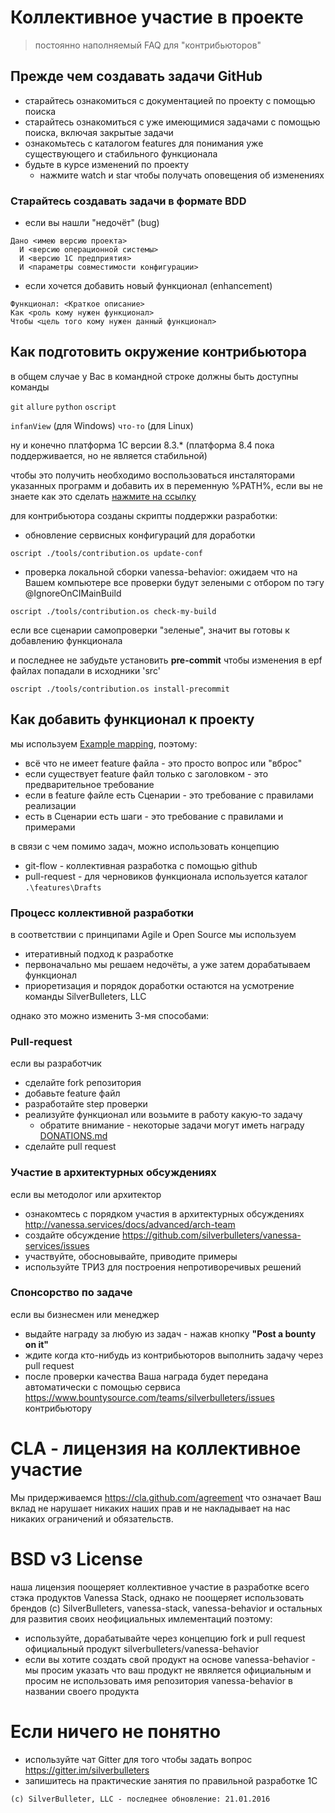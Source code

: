# Коллективное участие в проекте

> постоянно наполняемый FAQ для "контрибьюторов"

## Прежде чем создавать задачи GitHub

* старайтесь ознакомиться с документацией по проекту с помощью поиска
* старайтесь ознакомиться с уже имеющимися задачами с помощью поиска, включая закрытые задачи
* ознакомьтесь с каталогом features для понимания уже существующего и стабильного функционала
* будьте в курсе изменений по проекту
  * нажмите watch и star чтобы получать оповещения об изменениях

### Старайтесь создавать задачи в формате BDD

* если вы нашли "недочёт" (bug)

```
Дано <имею версию проекта>
  И <версию операционной системы>
  И <версию 1С предприятия>
  И <параметры совместимости конфигурации>
```

* если хочется добавить новый функционал (enhancement)

```
Функционал: <Краткое описание>
Как <роль кому нужен функционал>
Чтобы <цель того кому нужен данный функционал>
```

## Как подготовить окружение контрибьютора

в общем случае у Вас в командной строке должны быть доступны команды

`git`
`allure`
`python` 
`oscript`

`infanView` (для Windows)
`что-то` (для Linux)

ну и конечно платформа 1С версии 8.3.* (платформа 8.4 пока поддерживается, но не является стабильной)

чтобы это получить необходимо воспользоваться инсталяторами указанных программ и добавить их в переменную %PATH%, если вы не знаете как это сделать [нажмите на ссылку](http://lmgtfy.com/?q=%D0%BA%D0%B0%D0%BA+%D0%B4%D0%BE%D0%B1%D0%B0%D0%B2%D0%B8%D1%82%D1%8C+%D0%BF%D1%80%D0%BE%D0%B3%D1%80%D0%B0%D0%BC%D0%BC%D1%83+%D0%B2+PATH+Windows)

для контрибьютора созданы скрипты поддержки разработки:

* обновление сервисных конфигураций для доработки

```
oscript ./tools/contribution.os update-conf
```

* проверка локальной сборки vanessa-behavior: ожидаем что на Вашем компьютере все проверки будут зелеными с отбором по тэгу @IgnoreOnCIMainBuild 


```
oscript ./tools/contribution.os check-my-build
```

если все сценарии самопроверки "зеленые", значит вы готовы к добавлению функционала

и последнее не забудьте установить **pre-commit** чтобы изменения в epf файлах попадали в исходники 'src'

```
oscript ./tools/contribution.os install-precommit

```

## Как добавить функционал к проекту

мы используем [Example mapping](https://cucumber.io/blog/2015/12/08/example-mapping-introduction), поэтому:

* всё что не имеет feature файла - это просто вопрос или "вброс"
* если существует feature файл только с заголовком - это предварительное требование
* если в feature файле есть Сценарии - это требование с правилами реализации
* есть в Сценарии есть шаги - это требование с правилами и примерами

в связи с чем помимо задач, можно использовать концепцию

* git-flow - коллективная разработка с помощью github
* pull-request - для черновиков функционала используется каталог ```.\features\Drafts```

### Процесс коллективной разработки

в соответствии с принципами Agile и Open Source мы используем 

* итеративный подход к разработке
* первоначально мы решаем недочёты, а уже затем дорабатываем функционал
* приоретизация и порядок доработки остаются на усмотрение команды SilverBulleters, LLC

однако это можно изменить 3-мя способами:

### Pull-request

если вы разработчик

* сделайте fork репозитория
* добавьте feature файл
* разработайте step проверки
* реализуйте функционал или возьмите в работу какую-то задачу
  * обратите внимание - некоторые задачи могут иметь награду [DONATIONS.md](./DONATIONS.md)
* сделайте pull request

### Участие в архитектурных обсуждениях

если вы методолог или архитектор

* ознакомтесь с порядком участия в архитектурных обсуждениях http://vanessa.services/docs/advanced/arch-team
* создайте обсуждение https://github.com/silverbulleters/vanessa-services/issues
* участвуйте, обосновывайте, приводите примеры
* используйте ТРИЗ для построения непротиворечивых решений
    
### Спонсорство по задаче

если вы бизнесмен или менеджер

* выдайте награду за любую из задач - нажав кнопку **"Post a bounty on it"**
* ждите когда кто-нибудь из контрибьюторов выполнить задачу через pull request
* после проверки качества Ваша награда будет передана автоматически с помощью сервиса https://www.bountysource.com/teams/silverbulleters/issues контрибьютору

# CLA - лицензия на коллективное участие

Мы придерживаемся https://cla.github.com/agreement
что означает Ваш вклад не нарушает никаких наших прав и не накладывает на нас никаких ограничений и обязательств.

# BSD v3 License

наша лицензия поощеряет коллективное участие в разработке всего стэка продуктов Vanessa Stack, однако не поощеряет использовать брендов (с) SilverBulleters, vanessa-stack, vanessa-behavior и остальных для развития своих неофициальных имлементаций
поэтому:

* используйте, дорабатывайте через концепцию fork и pull request официальный продукт silverbulleters/vanessa-behavior
* если вы хотите создать свой продукт на основе vanessa-behavior - мы просим указать что ваш продукт не явяляется официальным и просим не использовать имя репозитория vanessa-behavior в названии своего продукта

# Если ничего не понятно

* используйте чат Gitter для того чтобы задать вопрос https://gitter.im/silverbulleters 
* запишитесь на практические занятия по правильной разработке 1С

```(c) SilverBulleter, LLC - последнее обновление: 21.01.2016```
